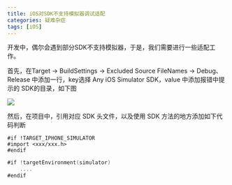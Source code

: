```yaml
---
title: iOS对SDK不支持模拟器调试适配
categories: 疑难杂症
tags: [iOS]
---
```


开发中，偶尔会遇到部分SDK不支持模拟器，于是，我们需要进行一些适配工作。

<!--more-->

首先，在Target -> BuildSettings -> Excluded Source FileNames -> Debug、Release 中添加一行，key选择 Any iOS Simulator SDK，value 中添加报错中提示的 SDK的目录，如下图

![](https://pic.imgdb.cn/item/64f6974d661c6c8e548f5427.png)


然后，在项目中，引用对应 SDK 头文件，以及使用 SDK 方法的地方添加如下代码判断

```objc
#if !TARGET_IPHONE_SIMULATOR
#import <xxx/xxx.h>
#endif
```

```swift
#if !targetEnvironment(simulator)
    ....
#endif
```